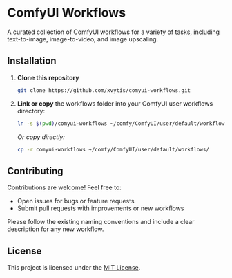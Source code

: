 # ComfyUI Workflows

A curated collection of ComfyUI workflows for a variety of tasks, including text-to-image, image-to-video, and image upscaling.

## Installation

1. **Clone this repository**

   ```bash
   git clone https://github.com/xvytis/comyui-workflows.git
   ```
2. **Link or copy** the workflows folder into your ComfyUI user workflows directory:

   ```bash
   ln -s $(pwd)/comyui-workflows ~/comfy/ComfyUI/user/default/workflows/comyui-workflows
   ```

   *Or copy directly:*

   ```bash
   cp -r comyui-workflows ~/comfy/ComfyUI/user/default/workflows/
   ```

## Contributing

Contributions are welcome! Feel free to:

* Open issues for bugs or feature requests
* Submit pull requests with improvements or new workflows

Please follow the existing naming conventions and include a clear description for any new workflow.

## License

This project is licensed under the [MIT License](LICENSE).
